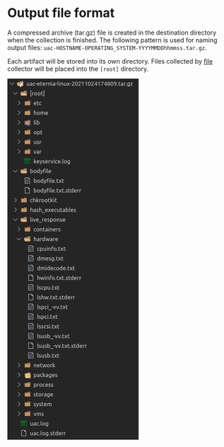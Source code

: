 # Output file format

A compressed archive (tar.gz) file is created in the destination directory when the collection is finished. The following pattern is used for naming output files: ```uac-HOSTNAME-OPERATING_SYSTEM-YYYYMMDDhhmmss.tar.gz```.

Each artifact will be stored into its own directory. Files collected by [file](collectors.md#file-collector) collector will be placed into the ```[root]``` directory.

![screenshot](img/output_file_01.png)
